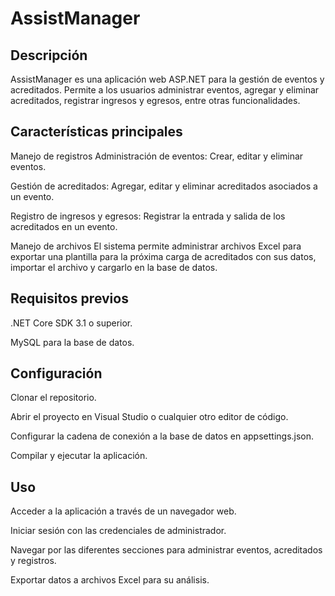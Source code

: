 # AssistManager

## Descripción
AssistManager es una aplicación web ASP.NET para la gestión de eventos y acreditados. Permite a los usuarios administrar eventos, agregar y eliminar acreditados, registrar ingresos y egresos, entre otras funcionalidades.

## Características principales

Manejo de registros
Administración de eventos: Crear, editar y eliminar eventos.

Gestión de acreditados: Agregar, editar y eliminar acreditados asociados a un evento.

Registro de ingresos y egresos: Registrar la entrada y salida de los acreditados en un evento.

Manejo de archivos
El sistema permite administrar archivos Excel para exportar una plantilla para la próxima carga de acreditados con sus datos, importar el archivo y cargarlo en la base de datos.

## Requisitos previos
.NET Core SDK 3.1 o superior.

MySQL para la base de datos.

## Configuración
Clonar el repositorio.

Abrir el proyecto en Visual Studio o cualquier otro editor de código.

Configurar la cadena de conexión a la base de datos en appsettings.json.

Compilar y ejecutar la aplicación.

## Uso
Acceder a la aplicación a través de un navegador web.

Iniciar sesión con las credenciales de administrador.

Navegar por las diferentes secciones para administrar eventos, acreditados y registros.

Exportar datos a archivos Excel para su análisis.

